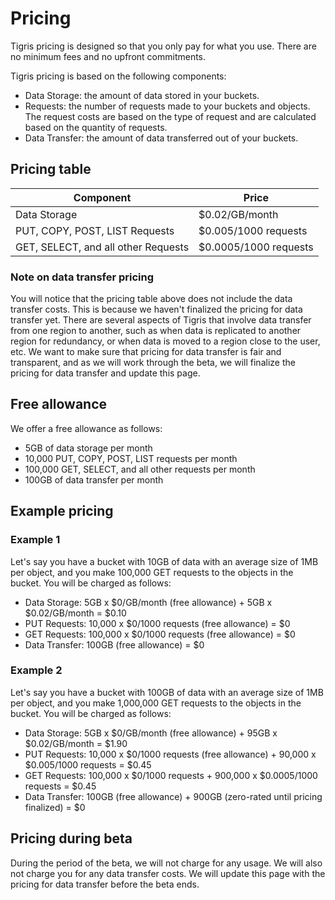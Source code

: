 # Pricing

Tigris pricing is designed so that you only pay for what you use. There are no
minimum fees and no upfront commitments.

Tigris pricing is based on the following components:

- Data Storage: the amount of data stored in your buckets.
- Requests: the number of requests made to your buckets and objects. The request
  costs are based on the type of request and are calculated based on the
  quantity of requests.
- Data Transfer: the amount of data transferred out of your buckets.

## Pricing table

| Component                           | Price                 |
| ----------------------------------- | --------------------- |
| Data Storage                        | $0.02/GB/month        |
| PUT, COPY, POST, LIST Requests      | $0.005/1000 requests  |
| GET, SELECT, and all other Requests | $0.0005/1000 requests |

### Note on data transfer pricing

You will notice that the pricing table above does not include the data transfer
costs. This is because we haven't finalized the pricing for data transfer yet.
There are several aspects of Tigris that involve data transfer from one region
to another, such as when data is replicated to another region for redundancy, or
when data is moved to a region close to the user, etc. We want to make sure that
pricing for data transfer is fair and transparent, and as we will work through
the beta, we will finalize the pricing for data transfer and update this page.

## Free allowance

We offer a free allowance as follows:

- 5GB of data storage per month
- 10,000 PUT, COPY, POST, LIST requests per month
- 100,000 GET, SELECT, and all other requests per month
- 100GB of data transfer per month

## Example pricing

### Example 1

Let's say you have a bucket with 10GB of data with an average size of 1MB per
object, and you make 100,000 GET requests to the objects in the bucket. You will
be charged as follows:

- Data Storage: 5GB x $0/GB/month (free allowance) + 5GB x $0.02/GB/month =
  $0.10
- PUT Requests: 10,000 x $0/1000 requests (free allowance) = $0
- GET Requests: 100,000 x $0/1000 requests (free allowance) = $0
- Data Transfer: 100GB (free allowance) = $0

### Example 2

Let's say you have a bucket with 100GB of data with an average size of 1MB per
object, and you make 1,000,000 GET requests to the objects in the bucket. You
will be charged as follows:

- Data Storage: 5GB x $0/GB/month (free allowance) + 95GB x $0.02/GB/month =
  $1.90
- PUT Requests: 10,000 x $0/1000 requests (free allowance) + 90,000 x
  $0.005/1000 requests = $0.45
- GET Requests: 100,000 x $0/1000 requests + 900,000 x $0.0005/1000 requests =
  $0.45
- Data Transfer: 100GB (free allowance) + 900GB (zero-rated until pricing
  finalized) = $0

## Pricing during beta

During the period of the beta, we will not charge for any usage. We will also
not charge you for any data transfer costs. We will update this page with the
pricing for data transfer before the beta ends.
